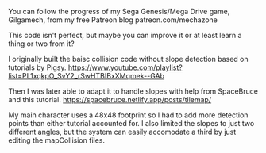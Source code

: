 You can follow the progress of my Sega Genesis/Mega Drive game, Gilgamech, from my free Patreon blog
patreon.com/mechazone

This code isn't perfect, but maybe you can improve it or at least learn a thing or two from it?

I originally built the baisc collision code without slope detection based on tutorials by Pigsy. 
https://www.youtube.com/playlist?list=PL1xqkpO_SvY2_rSwHTBIBxXMqmek--GAb

Then I was later able to adapt it to handle slopes with help from SpaceBruce and this tutorial.
https://spacebruce.netlify.app/posts/tilemap/

My main character uses a 48x48 footprint so I had to add more detection points than either tutorial accounted for. I also limited the slopes to just two different angles, but the system can easily accomodate a third by just editing the mapCollision files.

